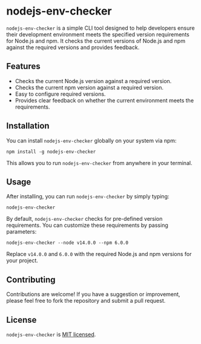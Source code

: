 # nodejs-env-checker

`nodejs-env-checker` is a simple CLI tool designed to help developers ensure their development environment meets the specified version requirements for Node.js and npm. It checks the current versions of Node.js and npm against the required versions and provides feedback.

## Features

- Checks the current Node.js version against a required version.
- Checks the current npm version against a required version.
- Easy to configure required versions.
- Provides clear feedback on whether the current environment meets the requirements.

## Installation

You can install `nodejs-env-checker` globally on your system via npm:

    npm install -g nodejs-env-checker

This allows you to run `nodejs-env-checker` from anywhere in your terminal.

## Usage

After installing, you can run `nodejs-env-checker` by simply typing:

    nodejs-env-checker

By default, `nodejs-env-checker` checks for pre-defined version requirements. You can customize these requirements by passing parameters:

    nodejs-env-checker --node v14.0.0 --npm 6.0.0

Replace `v14.0.0` and `6.0.0` with the required Node.js and npm versions for your project.

## Contributing

Contributions are welcome! If you have a suggestion or improvement, please feel free to fork the repository and submit a pull request.

## License

`nodejs-env-checker` is [MIT licensed](./LICENSE).
